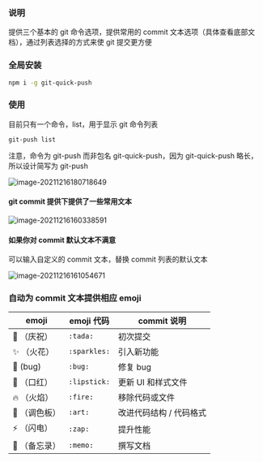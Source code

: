 ### 说明

提供三个基本的 git 命令选项，提供常用的 commit 文本选项（具体查看底部文档），通过列表选择的方式来使 git 提交更方便



### 全局安装

```bash
npm i -g git-quick-push
```

### 使用

目前只有一个命令，list，用于显示 git 命令列表

```
git-push list
```

注意，命令为 git-push 而非包名 git-quick-push，因为 git-quick-push 略长，所以设计简写为 git-push

![image-20211216180718649](https://gitee.com/zqylzcwcxy/drawing-bed/raw/master/img/image-20211216180718649.png)



#### git commit 提供下提供了一些常用文本

![image-20211216160338591](https://gitee.com/zqylzcwcxy/drawing-bed/raw/master/img/image-20211216160338591.png)



#### 如果你对 commit 默认文本不满意

可以输入自定义的 commit 文本，替换 commit 列表的默认文本

![image-20211216161054671](https://gitee.com/zqylzcwcxy/drawing-bed/raw/master/img/image-20211216161054671.png)



### 自动为 commit 文本提供相应 emoji

| emoji      | emoji 代码    | commit 说明           |
| ---------- | ------------ | --------------------- |
| 🎉 （庆祝）   | `:tada:`     | 初次提交              |
| ✨ （火花）   | `:sparkles:` | 引入新功能            |
| 🐛 (bug)    | `:bug:`      | 修复 bug              |
| 💄 （口红）   | `:lipstick:` | 更新 UI 和样式文件    |
| 🔥 （火焰）   | `:fire:`     | 移除代码或文件        |
| 🎨 （调色板） | `:art:`      | 改进代码结构 / 代码格式 |
| ⚡ （闪电）   | `:zap:`      | 提升性能              |
| 📝 （备忘录） | `:memo:`     | 撰写文档              |
